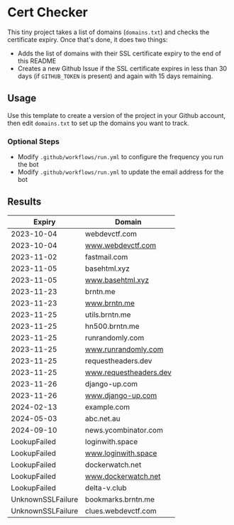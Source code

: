 # Cert Checker

This tiny project takes a list of domains (`domains.txt`) and checks the certificate expiry. Once that's done, it does two things:

- Adds the list of domains with their SSL certificate expiry to the end of this README
- Creates a new Github Issue if the SSL certificate expires in less than 30 days (if `GITHUB_TOKEN` is present) and again with 15 days remaining.


## Usage

Use this template to create a version of the project in your Github account, then edit `domains.txt` to set up the domains you want to track.


### Optional Steps

- Modify `.github/workflows/run.yml` to configure the frequency you run the bot
- Modify `.github/workflows/run.yml` to update the email address for the bot

## Results

| Expiry    | Domain   |
|-----------|----------|
| 2023-10-04 | webdevctf.com |
| 2023-10-04 | www.webdevctf.com |
| 2023-11-02 | fastmail.com |
| 2023-11-05 | basehtml.xyz |
| 2023-11-05 | www.basehtml.xyz |
| 2023-11-23 | brntn.me |
| 2023-11-23 | www.brntn.me |
| 2023-11-25 | utils.brntn.me |
| 2023-11-25 | hn500.brntn.me |
| 2023-11-25 | runrandomly.com |
| 2023-11-25 | www.runrandomly.com |
| 2023-11-25 | requestheaders.dev |
| 2023-11-25 | www.requestheaders.dev |
| 2023-11-26 | django-up.com |
| 2023-11-26 | www.django-up.com |
| 2024-02-13 | example.com |
| 2024-05-03 | abc.net.au |
| 2024-09-10 | news.ycombinator.com |
| LookupFailed | loginwith.space |
| LookupFailed | www.loginwith.space |
| LookupFailed | dockerwatch.net |
| LookupFailed | www.dockerwatch.net |
| LookupFailed | delta-v.club |
| UnknownSSLFailure | bookmarks.brntn.me |
| UnknownSSLFailure | clues.webdevctf.com |
